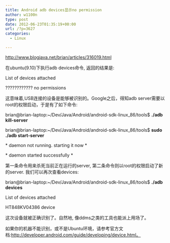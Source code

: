 ```yaml
---
title: Android adb devices显示no permission
author: w1100n
type: post
date: 2012-06-23T01:35:19+00:00
url: /?p=3627
categories:
  - Linux

---
```

<http://www.blogjava.net/brian/articles/316019.html>

在ubuntu(9.10)下执行adb devices命令, 返回的结果是:
  
List of devices attached
  
???????????? no permissions
  
这意味着,USB连接的设备是能够被识别的。Google之后，得知adb server需要以root的权限启动，于是有了如下命令:
  
brian@brian-laptop:~/Dev/Java/Android/android-sdk-linux_86/tools$ **./adb kill-server**
  
brian@brian-laptop:~/Dev/Java/Android/android-sdk-linux_86/tools$ **sudo ./adb start-server**
  
\* daemon not running. starting it now \*
  
\* daemon started successfully \*

第一条命令用来杀死当前正在运行的server, 第二条命令则以root的权限启动了新的server. 我们可以再次查看devices:
  
brian@brian-laptop:~/Dev/Java/Android/android-sdk-linux_86/tools$ **./adb devices**
  
List of devices attached
  
HT848KV04386 device

这次设备就被正确识别了。自然地, 像ddms之类的工具也能派上用场了。

如果你的机器不能识别，或不是Ubuntu环境，请参考官方文档:http://developer.android.com/guide/developing/device.html。